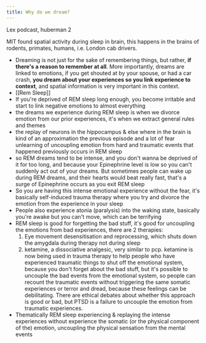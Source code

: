 ```yaml
---
title: Why do we dream?
---
```


Lex podcast, huberman 2

MIT found spatial activity during sleep in brain, this happens in the brains of rodents, primates, humans, i.e. London cab drivers.

- Dreaming is not just for the sake of remembering things, but rather, **if there's a reason to remember at all**. More importantly, dreams are linked to emotions, if you get shouted at by your spouse, or had a car crash, **you dream about your experiences so you link experience to context**, and spatial information is very important in this context.
- [[Rem Sleep]]
- If you're deprived of REM sleep long enough, you become irritable and start to link negative emotions to almost everything
- the dreams we experience during REM sleep is when we divorce emotion from our prior experiences, it's when we extract general rules and themes
- the replay of neurons in the hippocampus & else where in the brain is kind of an approximation the previous episode and a lot of fear unlearning of uncoupling emotion from hard and traumatic events that happened previously occurs in REM sleep
- so REM dreams tend to be intense, and you don't wanna be deprived of it for too long, and because your Epinephrine level is low so you can't suddenly act out of your dreams. But sometimes people can wake up during REM dreams, and their hearts would beat really fast, that's a surge of Epinephrine occurs as you exit REM sleep
- So you are having this intense emotional experience without the fear, it's basically self-induced trauma therapy where you try and divorce the emotion from the experience in your sleep
- People also experience atonia (paralysis) into the waking state, basically you're awake but you can't move, which can be terrifying
- REM sleep is good for forgetting the bad stuff, it's good for uncoupling the emotions from bad experiences, there are 2 therapies:
    1. Eye movement desensitisation and reprocessing, which shuts down the amygdala during therapy not during sleep
    2. ketamine, a dissociative analgesic, very similar to pcp. ketamine is now being used in trauma therapy to help people who have experienced traumatic things to shut off the emotional system, because you don't forget about the bad stuff, but it's possible to uncouple the bad events from the emotional system, so people can recount the traumatic events without triggering the same somatic experiences or terror and dread, because these feelings can be debilitating. There are ethical debates about whether this approach is good or bad, but PTSD is a failure to uncouple the emotion from traumatic experiences.
- Thematically REM sleep experiencing & replaying the intense experiences without experience the somatic (or the physical component of the) emotion, uncoupling the physical sensation from the mental events
